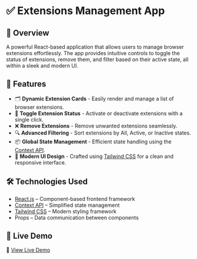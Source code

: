 # ✅ Extensions Management App

## 🚀 Overview  
A powerful React-based application that allows users to manage browser extensions effortlessly. The app provides intuitive controls to toggle the status of extensions, remove them, and filter based on their active state, all within a sleek and modern UI.

## 🚀 Features

- 🗂️ **Dynamic Extension Cards** - Easily render and manage a list of browser extensions.
- 🔄 **Toggle Extension Status** - Activate or deactivate extensions with a single click.
- ❌ **Remove Extensions** - Remove unwanted extensions seamlessly.
- 🔍 **Advanced Filtering** - Sort extensions by All, Active, or Inactive states.
- 📦 **Global State Management** - Efficient state handling using the [Context API](https://reactjs.org/docs/context.html).
- 🎨 **Modern UI Design** - Crafted using [Tailwind CSS](https://tailwindcss.com/) for a clean and responsive interface.

## 🛠️ Technologies Used

- [React.js](https://reactjs.org/) – Component-based frontend framework
- [Context API](https://reactjs.org/docs/context.html) – Simplified state management
- [Tailwind CSS](https://tailwindcss.com/) – Modern styling framework
- Props – Data communication between components

## 🚀 Live Demo

🔗 [View Live Demo](https://broswer-extensions-fb.netlify.app/)

